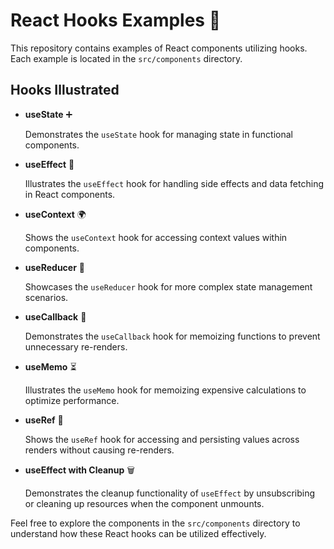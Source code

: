 # React Hooks Examples 🎣

This repository contains examples of React components utilizing hooks. Each example is located in the `src/components` directory.

## Hooks Illustrated

- **useState** ➕
  
  Demonstrates the `useState` hook for managing state in functional components.

- **useEffect** 🚀
  
  Illustrates the `useEffect` hook for handling side effects and data fetching in React components.

- **useContext** 🌍
  
  Shows the `useContext` hook for accessing context values within components.

- **useReducer** 🧮
  
  Showcases the `useReducer` hook for more complex state management scenarios.

- **useCallback** 📝
  
  Demonstrates the `useCallback` hook for memoizing functions to prevent unnecessary re-renders.

- **useMemo** ⏳
  
  Illustrates the `useMemo` hook for memoizing expensive calculations to optimize performance.

- **useRef** 🔖
  
  Shows the `useRef` hook for accessing and persisting values across renders without causing re-renders.

- **useEffect with Cleanup** 🗑️
  
  Demonstrates the cleanup functionality of `useEffect` by unsubscribing or cleaning up resources when the component unmounts.

Feel free to explore the components in the `src/components` directory to understand how these React hooks can be utilized effectively.
